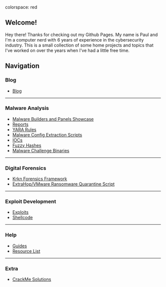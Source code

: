 colorspace: red
## Welcome!

Hey there! Thanks for checking out my Github Pages. My name is Paul and I'm a computer nerd with 6 years of experience in the cybersecurity industry. This is a small collection of some home projects and topics that I've worked on over the years when I've had a little free time.

## Navigation
### Blog
- [Blog](Blog/posts.md)

---

### Malware Analysis
- [Malware Builders and Panels Showcase](BuildersandPanelShowcase/buildersandpanels.md)
- [Reports](https://github.com/Krkn-Sec/Malware-Analysis-Reports)
- [YARA Rules](https://github.com/Krkn-Sec/YaraRules)
- [Malware Config Extraction Scripts](https://github.com/Krkn-Sec/Malware-Analysis-Automation-Scripts)
- [IOCs](https://github.com/Krkn-Sec/IOCs)
- [Fuzzy Hashes](https://github.com/Krkn-Sec/Fuzzy-Hashes/blob/master/malwareFuzzyHashes.txt)
- [Malware Challenge Binaries](https://github.com/Krkn-Sec/Malware-Analysis-Challenges)

---

### Digital Forensics
- [Krkn Forensics Framework](https://github.com/Krkn-Sec/Krkn-Forensics-Framework)
- [ExtraHop/VMware Ransomware Quarantine Script](https://github.com/Krkn-Sec/Forensic-Automation/blob/master/ExtraHop_Quarantine_Script.ps1)

---

### Exploit Development
- [Exploits](https://github.com/Krkn-Sec/Off-Sec/tree/master/Exploits)
- [Shellcode](https://github.com/Krkn-Sec/Shellcode)

---

### Help
- [Guides](Guides/guides.md)
- [Resource List](Resources/resIndex.md)

---

### Extra
- [CrackMe Solutions](CrackMes/CrackMe.md)

